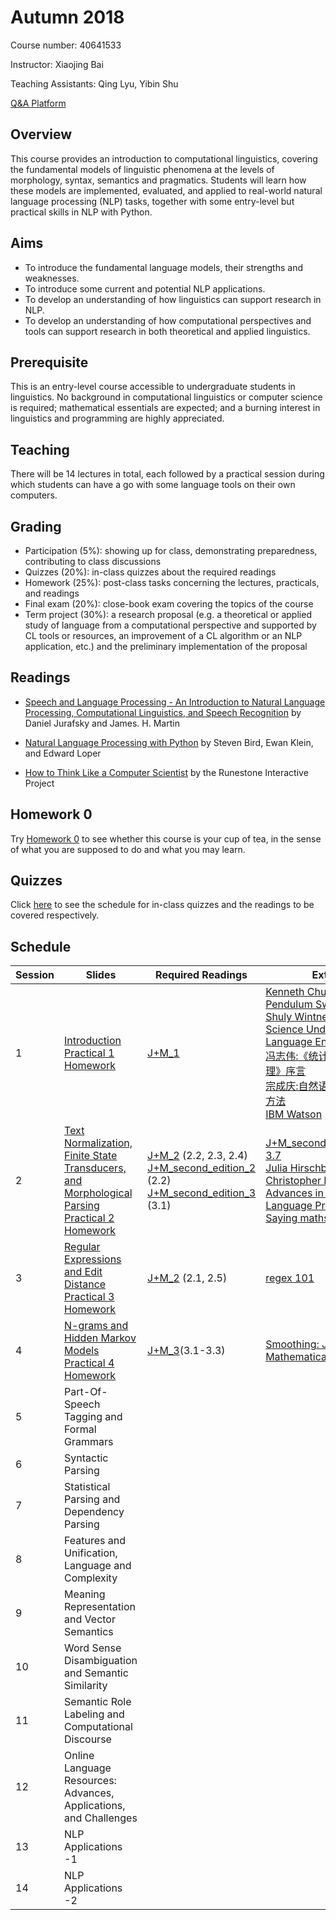# Autumn 2018

Course number: 40641533

Instructor: Xiaojing Bai

Teaching Assistants: Qing Lyu, Yibin Shu

[Q&A Platform](https://piazza.com/tsinghua.edu.cn/fall2018/40641533)

## Overview
This course provides an introduction to computational linguistics, covering the fundamental models of linguistic phenomena at the levels of morphology, syntax, semantics and pragmatics. Students will learn how these models are implemented, evaluated, and applied to real-world natural language processing (NLP) tasks, together with some entry-level but practical skills in NLP with Python.

## Aims
+ To introduce the fundamental language models, their strengths and weaknesses. 
+ To introduce some current and potential NLP applications.
+ To develop an understanding of how linguistics can support research in NLP.
+ To develop an understanding of how computational perspectives and tools can support research in both theoretical and applied linguistics. 

## Prerequisite
This is an entry-level course accessible to undergraduate students in linguistics. No background in computational linguistics or computer science is required; mathematical essentials are expected; and a burning interest in linguistics and programming are highly appreciated.

## Teaching
There will be 14 lectures in total, each followed by a practical session during which students can have a go with some language tools on their own computers.

## Grading
+ Participation (5%): showing up for class, demonstrating preparedness, contributing to class discussions
+ Quizzes (20%): in-class quizzes about the required readings
+ Homework (25%): post-class tasks concerning the lectures, practicals, and readings
+ Final exam (20%): close-book exam covering the topics of the course
+ Term project (30%): a research proposal (e.g. a theoretical or applied study of language from a computational perspective and supported by CL tools or resources, an improvement of a CL algorithm or an NLP application, etc.) and the preliminary implementation of the proposal

## Readings
+ [Speech and Language Processing - An Introduction to Natural Language Processing, Computational Linguistics, and Speech Recognition](http://web.stanford.edu/~jurafsky/slp3/) by Daniel Jurafsky and James. H. Martin

+ [Natural Language Processing with Python](http://www.nltk.org/book/) by Steven Bird, Ewan Klein, and Edward Loper

+ [How to Think Like a Computer Scientist](https://runestone.academy/runestone/static/thinkcspy/index.html) by the Runestone Interactive Project

## Homework 0
Try [Homework 0](docs/homework_0) to see whether this course is your cup of tea, in the sense of what you are supposed to do and what you may learn.

## Quizzes
Click [here](docs/quizzes) to see the schedule for in-class quizzes and the readings to be covered respectively.

## Schedule

Session | Slides | Required Readings | Extras
------- | ------ | -------- | -----
1 | [Introduction](slides/1/) <br> [Practical 1](slides/1/prac1_Python_intro.pdf) <br> [Homework](slides/1/#37) | [J+M_1](readings/1/J+M_1.pdf)|[Kenneth Church: A Pendulum Swung Too Far](readings/1/Pendulum_Swung_Too_Far.pdf)<br>[Shuly Wintner: What Science Underlies Natural Language Engineering](readings/1/What_Science_Underlies_Natural_Language_Engineering.pdf)<br>[冯志伟:《统计自然语言处理》序言](readings/1/冯志伟_统计自然语言处理_序言.pdf)<br>[宗成庆:自然语言处理的基本方法](readings/1/宗成庆_自然语言处理的基本方法.pdf)<br>[IBM Watson](http://tech.sina.com.cn/d/IBMWatson/)
2 | [Text Normalization, Finite State Transducers, and Morphological Parsing](slides/2/) <br> [Practical 2](slides/2/prac2_function.pdf) <br> [Homework](slides/2/#44) | [J+M_2](readings/2/J+M_2.pdf) (2.2, 2.3, 2.4)<br> [J+M_second_edition_2](readings/2/J+M_second_edition_2.pdf) (2.2) <br> [J+M_second_edition_3](readings/2/J+M_second_edition_3.pdf) (3.1)|[J+M_second_edition_3.2-3.7](readings/2/J+M_second_edition_3.pdf)<br>[Julia Hirschberg and Christopher D. Manning: Advances in Natural Language Processing](readings/2/advances_nlp_2015.pdf)<br> [Saying maths](http://www.batmath.it/eng/say/say.htm)
3 | [Regular Expressions and Edit Distance](slides/3/) <br> [Practical 3](slides/3/prac3_structured_programs.pdf) <br> [Homework](slides/3/#20)| [J+M_2](readings/2/J+M_2.pdf) (2.1, 2.5) |[regex 101](https://regex101.com/)
4 | [N-grams and Hidden Markov Models](slides/4) <br> [Practical 4](slides/4/prac4.pdf) <br> [Homework](slides/4/#34) | [J+M_3](readings/4/J+M_3.pdf)(3.1-3.3)|[Smoothing: J+M_3.4-3.5](readings/4/J+M_3.pdf)<br>[Mathematical foundations](readings/4/pre_math_manning_schutze.pdf)
5 | Part-Of-Speech Tagging and Formal Grammars |  |
6 | Syntactic Parsing |  |
7 | Statistical Parsing and Dependency Parsing |  |
8 | Features and Unification, Language and Complexity |  |
9 | Meaning Representation and Vector Semantics |  |
10 | Word Sense Disambiguation and Semantic Similarity |  |
11 | Semantic Role Labeling and Computational Discourse  |  |
12 | Online Language Resources: Advances, Applications, and Challenges  |  |
13 | NLP Applications -1 |  |
14 | NLP Applications -2 |  |
